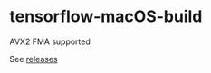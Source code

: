 # tensorflow-macOS-build
AVX2 FMA supported

See [releases](https://github.com/YUX-IO/tensorflow-macOS-build/releases)
